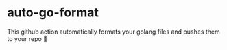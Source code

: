 # auto-go-format
This github action automatically formats your golang files and pushes them to your repo :rocket:
